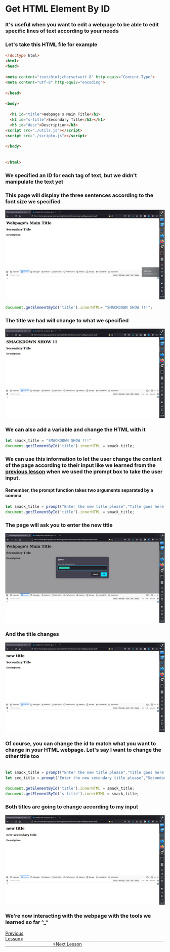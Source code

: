 # Get HTML Element By ID

### It's useful when you want to edit a webpage to be able to edit specific lines of text according to your needs

### Let's take this HTML file for example

```html
<!doctype html>
<html>
<head>

<meta content="text/html;charset=utf-8" http-equiv="Content-Type">
<meta content="utf-8" http-equiv="encoding">

</head>

<body>

  <h1 id="title">Webpage's Main Title</h1>  
  <h2 id="s-title">Secondary Title</h2></h1> 
  <h3 id="desc">Description</h3> 
<script src="./utils.js"></script>
<script src="./scripto.js"></script>

</body>


</html>
```
### We specified an ID for each tag of text, but we didn't manipulate the text yet
### This page will display the three sentences according to the font size we specified

![Page example](./images/page-example1.png)


```javascript
document.getElementById('title').innerHTML= "SMACKDOWN SHOW !!!";
```

### The title we had will change to what we specified

![Next Page example](./images/page-example2.png)

### We can also add a variable and change the HTML with it


```javascript
let smack_title = "SMACKDOWN SHOW !!!"
document.getElementById('title').innerHTML = smack_title;
```

### We can use this information to let the user change the content of the page according to their input like we learned from the [previous lesson](./09-prompt-box.md) when we used the prompt box to take the user input.

#### Remember, the prompt function takes two arguments separated by a comma

```javascript
let smack_title = prompt("Enter the new title please","Title goes here...");
document.getElementById('title').innerHTML = smack_title;
```

### The page will ask you to enter the new title

![Third Page example](./images/page-example3.png)


### And the title changes

![fourth Page example](./images/page-example4.png)

### Of course, you can change the id to match what you want to change in your HTML webpage. Let's say I want to change the other title too

```javascript

let smack_title = prompt("Enter the new title please","Title goes here...");
let sec_title = prompt("Enter the new secondary title please","Secondary title goes here...");

document.getElementById('title').innerHTML = smack_title;
document.getElementById('s-title').innerHTML = smack_title;

```
### Both titles are going to change according to my input

![fifth Page example](./images/page-example5.png)


### We're now interacting with the webpage with the tools we learned so far ^_^


[Previous Lesson<](./js-tutorials/09-prompt-box.md)`___________________________________________________________________________________`[>Next Lesson](./js-tutorials/11-math.md)